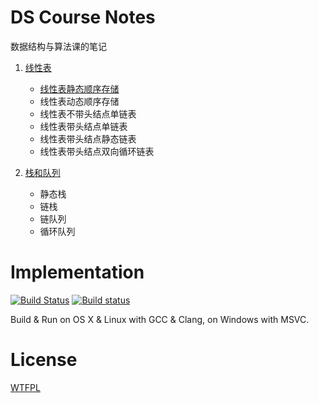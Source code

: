 # DS Course Notes

数据结构与算法课的笔记

1. [线性表](/doc/linearList.md)
    - [线性表静态顺序存储](/doc/linearList.md#静态存储顺序线性表)
    - 线性表动态顺序存储
    - 线性表不带头结点单链表
    - 线性表带头结点单链表
    - 线性表带头结点静态链表
    - 线性表带头结点双向循环链表

2. [栈和队列](/doc/stackQueue.md)
    - 静态栈
    - 链栈
    - 链队列
    - 循环队列

# Implementation
[![Build Status](https://travis-ci.org/BigPa/DS_Course_Notes.svg?branch=master)](https://travis-ci.org/BigPa/DS_Course_Notes)
[![Build status](https://ci.appveyor.com/api/projects/status/f3c7txen2jte9k18?svg=true)](https://ci.appveyor.com/project/BigPa/ds-course-notes)

Build & Run on OS X & Linux with GCC & Clang, on Windows with MSVC.

# License
[WTFPL](http://www.wtfpl.net/txt/copying/)
